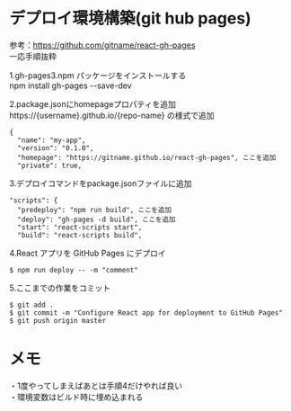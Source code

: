 # デプロイ環境構築(git hub pages)
参考：https://github.com/gitname/react-gh-pages  
一応手順抜粋

1.gh-pages3.npm パッケージをインストールする  
npm install gh-pages --save-dev

2.package.jsonにhomepageプロパティを追加  
https://{username}.github.io/{repo-name} の様式で追加  
```
{
  "name": "my-app",  
  "version": "0.1.0",  
  "homepage": "https://gitname.github.io/react-gh-pages", ここを追加  
  "private": true,
```

3.デプロイコマンドをpackage.jsonファイルに追加  
```
"scripts": {  
  "predeploy": "npm run build", ここを追加  
  "deploy": "gh-pages -d build", ここを追加  
  "start": "react-scripts start",  
  "build": "react-scripts build",  
```
4.React アプリを GitHub Pages にデプロイ  
```
$ npm run deploy -- -m "comment"  
```

5.ここまでの作業をコミット  
```
$ git add .
$ git commit -m "Configure React app for deployment to GitHub Pages"
$ git push origin master
```

# メモ
・1度やってしまえばあとは手順4だけやれば良い  
・環境変数はビルド時に埋め込まれる